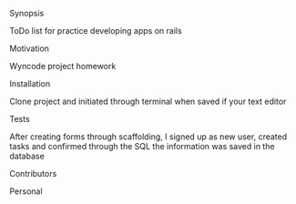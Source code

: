 Synopsis

ToDo list for practice developing apps on rails

Motivation

Wyncode project homework

Installation

Clone project and initiated through terminal when saved if your text editor

Tests

After creating forms through scaffolding, I signed up as new user, created tasks and confirmed through the SQL the information was saved in the database

Contributors

Personal

